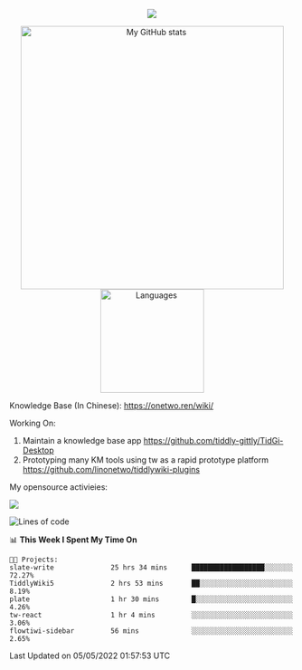 <a href="https://github.com/linonetwo">
    <p align="center">
        <img src="https://github-profile-trophy.vercel.app/?username=linonetwo&column=7&theme=onedark"/>
    </p>
</a>
<a align="center" href="https://github.com/linonetwo">
  <p align="center">
    <img src="https://github-readme-stats.vercel.app/api?username=linonetwo&show_icons=true&count_private=true" alt="My GitHub stats" width="465"/>
    <img src="https://github-readme-stats.vercel.app/api/top-langs/?username=linonetwo&layout=compact&langs_count=10" alt="Languages" height="183">
  </p>
</a>

Knowledge Base (In Chinese): https://onetwo.ren/wiki/

Working On: 

1. Maintain a knowledge base app https://github.com/tiddly-gittly/TidGi-Desktop
1. Prototyping many KM tools using tw as a rapid prototype platform https://github.com/linonetwo/tiddlywiki-plugins

My opensource activieies:

![](https://visitor-badge.glitch.me/badge?page_id=linonetwo.linonetwo)

<!--START_SECTION:waka-->
![Lines of code](https://img.shields.io/badge/From%20Hello%20World%20I%27ve%20Written-2%20Million%20lines%20of%20code-blue)

📊 **This Week I Spent My Time On** 

```text
🐱‍💻 Projects: 
slate-write              25 hrs 34 mins      ██████████████████░░░░░░░   72.27% 
TiddlyWiki5              2 hrs 53 mins       ██░░░░░░░░░░░░░░░░░░░░░░░   8.19% 
plate                    1 hr 30 mins        █░░░░░░░░░░░░░░░░░░░░░░░░   4.26% 
tw-react                 1 hr 4 mins         ░░░░░░░░░░░░░░░░░░░░░░░░░   3.06% 
flowtiwi-sidebar         56 mins             ░░░░░░░░░░░░░░░░░░░░░░░░░   2.65%

```


 Last Updated on 05/05/2022 01:57:53 UTC
<!--END_SECTION:waka-->
